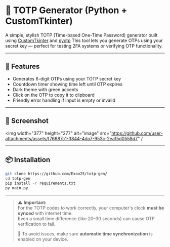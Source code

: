 # 🔐 TOTP Generator (Python + CustomTkinter)

A simple, stylish TOTP (Time-based One-Time Password) generator built using [CustomTkinter](https://github.com/TomSchimansky/CustomTkinter) and [pyotp](https://github.com/pyauth/pyotp)
This tool lets you generate OTPs using your secret key — perfect for testing 2FA systems or verifying OTP functionality.

---

## 🚀 Features

- Generates 6-digit OTPs using your TOTP secret key
- Countdown timer showing time left until OTP expires
- Dark theme with green accents
- Click on the OTP to copy it to clipboard
- Friendly error handling if input is empty or invalid

---

## 📸 Screenshot

<img width="377" height="277" alt="image" src="https://github.com/user-attachments/assets/f76687c1-3844-4da7-953c-2ea15d0558d7" /

---

## 📦 Installation

```bash
git clone https://github.com/Exoo25/totp-gen/
cd totp-gen
pip install -r requirements.txt
py main.py
```
---

 >⚠️ **Important:**  
 >For the TOTP codes to work correctly, your computer's clock **must be synced** with internet time.  
 >Even a small time difference (like 20–30 seconds) can cause OTP verification to fail.  
 > 
 >🔧 To avoid issues, make sure **automatic time synchronization** is enabled on your device.
 >
